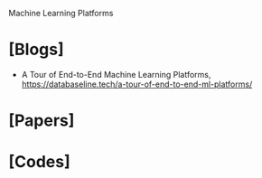 Machine Learning Platforms

# [Blogs]
+ A Tour of End-to-End Machine Learning Platforms, https://databaseline.tech/a-tour-of-end-to-end-ml-platforms/

# [Papers]

# [Codes]


